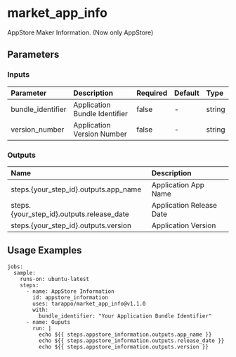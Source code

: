 # market_app_info
AppStore Maker Information.
(Now only AppStore)

## Parameters
### Inputs

|Parameter|Description|Required|Default|Type|
|:---|:---|:---|:---|:---|
|bundle_identifier|Application Bundle Identifier|false|-|string|
|version_number|Application Version Number|false|-|string|


### Outputs

|Name|Description|
|:-------|:----------|
|steps.{your_step_id}.outputs.app_name|Application App Name|
|steps.{your_step_id}.outputs.release_date|Application Release Date|
|steps.{your_step_id}.outputs.version|Application Version|


## Usage Examples

```
jobs:
  sample:
    runs-on: ubuntu-latest
    steps:
      - name: AppStore Information
        id: appstore_information
        uses: tarappo/market_app_info@v1.1.0
        with:
          bundle_identifier: "Your Application Bundle Identifier"
      - name: Ouputs
        run: |
          echo ${{ steps.appstore_information.outputs.app_name }}
          echo ${{ steps.appstore_information.outputs.release_date }}
          echo ${{ steps.appstore_information.outputs.version }}
```
